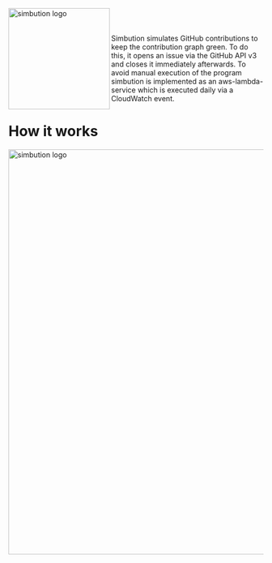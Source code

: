 <img src="https://i.ibb.co/QYHDXJ9/simbution.png" align="left"
     title="simbution logo" width="200">

<br/><br/><br/>
Simbution simulates GitHub contributions to keep the contribution graph green. To do this, it opens an issue via the GitHub API v3 and closes it immediately afterwards. To avoid manual execution of the program simbution is implemented as an aws-lambda-service which is executed daily via a CloudWatch event.
<br/>

# How it works
<img src="https://i.ibb.co/60X0CRy/simbution.png" align="center"
     title="simbution logo" width="800">

